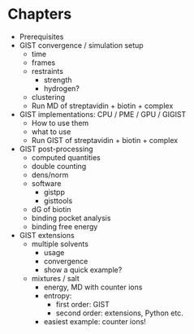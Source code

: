 # Chapters
* Prerequisites
* GIST convergence / simulation setup
   * time
   * frames
   * restraints
      * strength
      * hydrogen?
   * clustering
   * Run MD of streptavidin + biotin + complex
* GIST implementations: CPU / PME / GPU / GIGIST
   * How to use them
   * what to use
   * Run GIST of streptavidin + biotin + complex
* GIST post-processing
   * computed quantities
   * double counting
   * dens/norm
   * software
      * gistpp
      * gisttools
   * dG of biotin
   * binding pocket analysis
   * binding free energy
* GIST extensions
   * multiple solvents
      * usage
      * convergence
      * show a quick example?
   * mixtures / salt
      * energy, MD with counter ions
      * entropy:
         * first order: GIST
         * second order: extensions, Python etc.
      * easiest example: counter ions!

